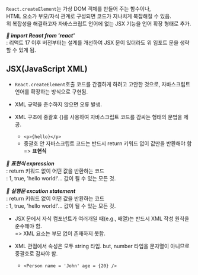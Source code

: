 `React.createElement`는 가상 DOM 객체를 만들어 주는 함수이나,<br>
HTML 요소가 부모/자식 관계로 구성되면 코드가 지나치게 복잡해질 수 있음.
<br>
위 복잡성을 해결하고자 자바스크립트 언어에 없는 JSX 기능을 언어 확장 형태로 추가.
<br>

***📌 import React from 'react'*** <br>
: 리액트 17 이후 버전부터는 설계를 개선하여 JSX 문이 있더라도 위 임포트 문을 생략할 수 있게 됨.

## JSX(JavaScript XML)
- `React.createElement`호출 코드를 간결하게 하려고 고안한 것으로, 자바스크립트 언어를 확장하는 방식으로 구현됨.

- XML 규약을 준수하지 않으면 오류 발생.
- XML 구조에 중괄호 {}를 사용하여 자바스크립트 코드를 감싸는 형태의 문법을 제공.
    - `<p>{hello}</p>`
    - 중괄호 안 자바스크립트 코드는 반드시 return 키워드 없이 값만을 반환해야 함 => **표현식**

***📌 표현식 expression*** <br>
: return 키워드 없이 어떤 값을 반환하는 코드
<br>
: 1, true, 'hello world!'... 값이 될 수 있는 모든 것.

***📌 실행문 excution statement*** <br>
: return 키워드 없이 어떤 값을 반환하는 코드
<br>
: 1, true, 'hello world!'... 값이 될 수 있는 모든 것.


- JSX 문에서 자식 컴포넌트가 여러개일 때(e.g., 배열)는 반드시 XML 작성 원칙을 준수해야 함. <br>
=> XML 요소는 부모 없이 존재하지 못함.

- XML 관점에서 속성은 모두 string 타입. but, number 타입을 문자열이 아니므로 중괄호로 감싸야 함.
    - `<Person name = 'John' age = {20} />`